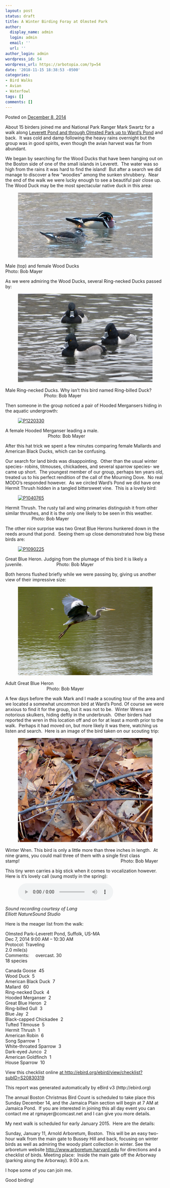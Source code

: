 ```yaml
---
layout: post
status: draft
title: A Winter Birding Foray at Olmsted Park
author:
  display_name: admin
  login: admin
  email: ''
  url: ''
author_login: admin
wordpress_id: 54
wordpress_url: https://arbotopia.com/?p=54
date: '2018-11-15 18:38:53 -0500'
categories:
- Bird Walks
- Avian
- Waterfowl
tags: []
comments: []
---
```




<p>Posted on&nbsp;<a href="https://web.archive.org/web/20150113012755/http://www.arbotopia.com/a-winter-birding-foray-at-olmsted-park/">December 8, 2014</a></p>





<p>About 15 birders joined me and National Park Ranger Mark Swartz for a walk along&nbsp;<a href="https://web.archive.org/web/20150113012755/https://www.google.com/maps/place/Olmsted+Park/@42.3251659,-71.1152747,16z/data=!4m2!3m1!1s0x89e3799e7cec8f07:0x23a597f711bb181f">Leverett Pond and through Olmsted Park up to Ward&rsquo;s Pond</a>&nbsp;and back.&nbsp; It was cold and damp following the heavy rains overnight but the group was in good spirits, even though the avian harvest was far from abundant.</p>





<p>We began by searching for the Wood Ducks that have been hanging out on the Boston side of one of the small islands in Leverett.&nbsp; The water was so high from the rains it was hard to find the island!&nbsp; But after a search we did manage to discover a few &ldquo;woodies&rdquo; among the sunken shrubbery.&nbsp; Near the end of the walk we were lucky enough to see a beautiful pair close up.&nbsp; The Wood Duck may be the most spectacular native duck in this area:</p>


<p><!-- wp:image {"id":288} --></p>
<figure class="wp-block-image"><img src="/images/2018/11/P1110518.jpg" alt="" class="wp-image-288"/></figure>





<p>Male (top) and female Wood Ducks&nbsp;&nbsp;&nbsp;&nbsp;&nbsp;&nbsp;&nbsp;&nbsp;&nbsp;&nbsp;&nbsp;&nbsp;&nbsp;&nbsp;&nbsp;&nbsp;&nbsp;&nbsp;&nbsp;&nbsp;&nbsp;&nbsp;&nbsp;&nbsp;&nbsp;&nbsp;&nbsp;&nbsp;&nbsp;&nbsp;&nbsp;&nbsp;&nbsp;&nbsp;&nbsp;&nbsp;&nbsp;&nbsp;&nbsp;&nbsp;&nbsp;&nbsp;&nbsp;&nbsp;&nbsp;&nbsp;&nbsp;&nbsp;&nbsp;&nbsp;&nbsp;&nbsp;&nbsp;&nbsp;&nbsp;&nbsp;&nbsp;&nbsp;&nbsp;&nbsp;&nbsp;&nbsp;&nbsp;&nbsp;&nbsp;&nbsp;&nbsp;&nbsp; Photo: Bob Mayer</p>





<p>As we were admiring the Wood Ducks, several Ring-necked Ducks passed by:</p>


<p><!-- wp:image {"id":289} --></p>
<figure class="wp-block-image"><img src="/images/2018/11/P1070671.jpg" alt="" class="wp-image-289"/></figure>





<p>Male Ring-necked Ducks. Why isn&rsquo;t this bird named Ring-billed Duck?&nbsp; &nbsp; &nbsp; &nbsp; &nbsp; &nbsp; &nbsp; &nbsp; &nbsp; &nbsp; &nbsp; &nbsp; &nbsp; &nbsp; &nbsp; &nbsp; &nbsp; &nbsp; &nbsp; &nbsp; &nbsp;Photo: Bob Mayer</p>





<p>Then someone in the group noticed a pair of Hooded Mergansers hiding in the aquatic undergrowth:</p>


<p><!-- wp:image {"id":938,"linkDestination":"custom"} --></p>
<figure class="wp-block-image"><a href="https://web.archive.org/web/20150113012755/http://www.arbotopia.com/wp-content/uploads/2014/12/P1220330.jpg"><img src="https://web.archive.org/web/20150113012755im_/http://www.arbotopia.com/wp-content/uploads/2014/12/P1220330.jpg" alt="P1220330" class="wp-image-938"/></a></figure>





<p>A female Hooded Merganser leading a male. &nbsp; &nbsp; &nbsp; &nbsp; &nbsp; &nbsp; &nbsp; &nbsp; &nbsp; &nbsp; &nbsp; &nbsp; &nbsp; &nbsp; &nbsp; &nbsp; &nbsp; &nbsp; &nbsp; &nbsp; &nbsp; &nbsp; &nbsp; &nbsp; &nbsp; &nbsp; &nbsp; &nbsp; &nbsp; &nbsp; &nbsp; &nbsp; &nbsp; &nbsp; &nbsp; &nbsp; &nbsp; &nbsp; &nbsp; &nbsp; &nbsp; &nbsp; &nbsp; Photo: Bob Mayer</p>





<p>After this hat trick we spent a few minutes comparing female Mallards and American Black Ducks, which can be confusing.</p>





<p>Our search for land birds was disappointing.&nbsp; Other than the usual winter species- robins, titmouses, chickadees, and several sparrow species- we came up short.&nbsp; The youngest member of our group, perhaps ten years old,&nbsp; treated us to his perfect rendition of the call of the Mourning Dove.&nbsp; No real MODO&rsquo;s responded however.&nbsp; As we circled Ward&rsquo;s Pond we did have one Hermit Thrush hidden in a tangled bittersweet vine.&nbsp; This is a lovely bird:</p>


<p><!-- wp:image {"id":943,"linkDestination":"custom"} --></p>
<figure class="wp-block-image"><a href="https://web.archive.org/web/20150113012755/http://www.arbotopia.com/wp-content/uploads/2014/12/P1040765.jpg"><img src="https://web.archive.org/web/20150113012755im_/http://www.arbotopia.com/wp-content/uploads/2014/12/P1040765.jpg" alt="P1040765" class="wp-image-943"/></a></figure>





<p>Hermit Thrush. The rusty tail and wing primaries distinguish it from other similar thrushes, and it is the only one likely to be seen in this weather.&nbsp; &nbsp; &nbsp; &nbsp; &nbsp; &nbsp; &nbsp; &nbsp; &nbsp; &nbsp; &nbsp; &nbsp; &nbsp; &nbsp; &nbsp; &nbsp;Photo: Bob Mayer</p>





<p>The other nice surprise was two Great Blue Herons hunkered down in the reeds around that pond.&nbsp; Seeing them up close demonstrated how big these birds are:</p>


<p><!-- wp:image {"id":946,"linkDestination":"custom"} --></p>
<figure class="wp-block-image"><a href="https://web.archive.org/web/20150113012755/http://www.arbotopia.com/wp-content/uploads/2014/12/P1090225.jpg"><img src="https://web.archive.org/web/20150113012755im_/http://www.arbotopia.com/wp-content/uploads/2014/12/P1090225.jpg" alt="P1090225" class="wp-image-946"/></a></figure>





<p>Great Blue Heron. Judging from the plumage of this bird it is likely a juvenile.&nbsp;&nbsp;&nbsp;&nbsp;&nbsp;&nbsp;&nbsp;&nbsp;&nbsp;&nbsp;&nbsp;&nbsp;&nbsp;&nbsp;&nbsp;&nbsp;&nbsp;&nbsp;&nbsp;&nbsp;&nbsp;&nbsp;&nbsp;&nbsp;&nbsp;&nbsp; Photo: Bob Mayer</p>





<p>Both herons flushed briefly while we were passing by, giving us another view of their impressive size:</p>


<p><!-- wp:image {"id":290} --></p>
<figure class="wp-block-image"><img src="/images/2018/11/P1080665_1.jpg" alt="" class="wp-image-290"/></figure>





<p>Adult Great Blue Heron&nbsp; &nbsp; &nbsp; &nbsp; &nbsp; &nbsp; &nbsp; &nbsp; &nbsp; &nbsp; &nbsp; &nbsp; &nbsp; &nbsp; &nbsp; &nbsp; &nbsp; &nbsp; &nbsp; &nbsp; &nbsp; &nbsp; &nbsp; &nbsp; &nbsp; &nbsp; &nbsp; &nbsp; &nbsp; &nbsp; &nbsp; &nbsp; &nbsp; &nbsp; &nbsp; &nbsp; &nbsp; &nbsp; &nbsp; &nbsp; &nbsp; &nbsp; &nbsp; &nbsp; &nbsp; &nbsp; &nbsp; &nbsp; &nbsp; &nbsp; &nbsp; &nbsp; &nbsp; &nbsp; &nbsp; &nbsp; &nbsp; &nbsp; &nbsp; &nbsp; &nbsp; &nbsp;Photo: Bob Mayer</p>





<p>A few days before the walk Mark and I made a scouting tour of the area and we located a somewhat uncommon bird at Ward&rsquo;s Pond. Of course we were anxious to find it for the group, but it was not to be.&nbsp; Winter Wrens are notorious skulkers, hiding deftly in the underbrush.&nbsp; Other birders had reported the wren in this location off and on for at least a month prior to the walk.&nbsp; Perhaps it had moved on, but more likely it was there, watching us listen and search.&nbsp; Here is an image of the bird taken on our scouting trip:</p>


<p><!-- wp:image {"id":287} --></p>
<figure class="wp-block-image"><img src="/images/2018/11/P1090246-1.jpg" alt="" class="wp-image-287"/></figure>





<p>Winter Wren. This bird is only a little more than three inches in length.&nbsp; At nine grams, you could mail three of them with a single first class stamp!&nbsp;&nbsp;&nbsp;&nbsp;&nbsp;&nbsp;&nbsp;&nbsp;&nbsp;&nbsp;&nbsp;&nbsp;&nbsp;&nbsp;&nbsp;&nbsp;&nbsp;&nbsp;&nbsp;&nbsp;&nbsp;&nbsp;&nbsp;&nbsp;&nbsp;&nbsp;&nbsp;&nbsp;&nbsp;&nbsp;&nbsp;&nbsp;&nbsp;&nbsp;&nbsp;&nbsp;&nbsp;&nbsp;&nbsp;&nbsp;&nbsp;&nbsp;&nbsp;&nbsp;&nbsp;&nbsp;&nbsp;&nbsp;&nbsp;&nbsp;&nbsp;&nbsp;&nbsp;&nbsp;&nbsp;&nbsp;&nbsp;&nbsp;&nbsp;&nbsp;&nbsp;&nbsp;&nbsp;&nbsp;&nbsp;&nbsp;&nbsp;&nbsp;&nbsp;&nbsp;&nbsp;&nbsp;&nbsp;&nbsp;&nbsp;&nbsp;&nbsp;&nbsp;&nbsp;&nbsp; Photo: Bob Mayer</p>





<p>This tiny wren carries a big stick when it comes to vocalization however. Here is it&rsquo;s lovely call (sung mostly in the spring):</p>


<p><!-- wp:audio {"id":286} --></p>
<figure class="wp-block-audio"><audio controls src="/images/2018/11/2-84-Winter-Wren.wav"></audio></figure>
<p><!-- /wp:audio --></p>



<p><em>Sound recording courtesy of Lang<br />
Elliott NatureSound Studio</em>&nbsp;</p>





<p>Here is the meager list from the walk:</p>





<p>Olmsted Park&ndash;Leverett Pond, Suffolk, US-MA<br>Dec 7, 2014 9:00 AM &ndash; 10:30 AM<br>Protocol: Traveling<br>2.0 mile(s)<br>Comments:&nbsp;&nbsp;&nbsp;&nbsp; overcast. 30<br>18 species</p>





<p>Canada Goose&nbsp; 45<br>Wood Duck&nbsp; 5<br>American Black Duck&nbsp; 7<br>Mallard&nbsp; 60<br>Ring-necked Duck&nbsp; 4<br>Hooded Merganser&nbsp; 2<br>Great Blue Heron&nbsp; 2<br>Ring-billed Gull&nbsp; 3<br>Blue Jay&nbsp; 2<br>Black-capped Chickadee&nbsp; 2<br>Tufted Titmouse&nbsp; 5<br>Hermit Thrush&nbsp; 1<br>American Robin&nbsp; 6<br>Song Sparrow&nbsp; 1<br>White-throated Sparrow&nbsp; 3<br>Dark-eyed Junco&nbsp; 2<br>American Goldfinch&nbsp; 1<br>House Sparrow&nbsp; 10</p>





<p>View this checklist online <a href="https://ebird.org/view/checklist/S20830319">at http://ebird.org/ebird/view/checklist?subID=S20830319</a></p>





<p>This report was generated automatically by eBird v3 (http://ebird.org)</p>





<p>The annual&nbsp;Boston Christmas Bird Count&nbsp;is scheduled to take place this Sunday December 14, and the Jamaica Plain section will begin at 7 AM at Jamaica Pond.&nbsp; If you are interested in joining this all day event you can contact me at rgmayer@comcast.net and I can give you more details.</p>





<p>My next walk is scheduled for early January 2015.&nbsp; Here are the details:</p>





<p>Sunday, January 11, Arnold Arboretum, Boston. &nbsp;This will be an easy two-hour walk from the main gate to Bussey Hill and back, focusing on winter birds as well as admiring the woody plant collection in winter. See the arboretum website <a href="http://www.arboretum.harvard.edu">http://www.arboretum.harvard.edu</a> for directions and a checklist of birds. Meeting place: &nbsp;Inside the main gate off the Arborway (parking along the Arborway). 9:00 a.m.</p>





<p>I hope some of you can join me.</p>





<p>Good birding!<br></p>


